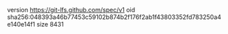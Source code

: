version https://git-lfs.github.com/spec/v1
oid sha256:048393a46b77453c59102b874b2f176f2ab1f43803352fd783250a4e140e14f1
size 8431

